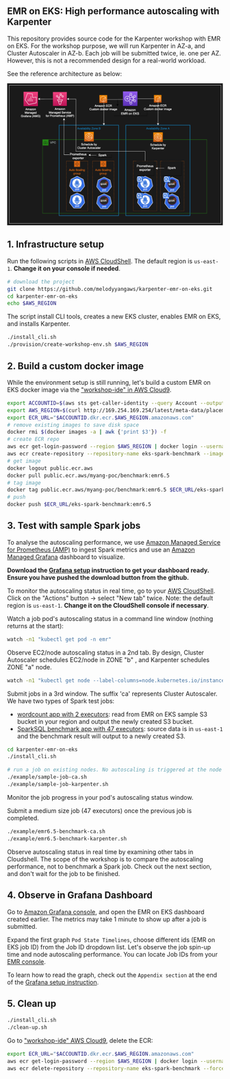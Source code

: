 ## EMR on EKS: High performance autoscaling with Karpenter

This repository provides source code for the Karpenter workshop with EMR on EKS. For the workshop purpose, we will run Karpenter in AZ-a, and Cluster Autoscaler in AZ-b. Each job will be submitted twice, ie. one per AZ. However, this is not a recommended design for a real-world workload.

See the reference architecture as below:

![](/workshop-diagram.png)

## 1. Infrastructure setup

Run the following scripts in [AWS CloudShell](https://us-east-1.console.aws.amazon.com/cloudshell?region=us-east-1). The default region is `us-east-1`. **Change it on your console if needed**.
```bash
# download the project
git clone https://github.com/melodyyangaws/karpenter-emr-on-eks.git
cd karpenter-emr-on-eks
echo $AWS_REGION
````

The script install CLI tools, creates a new EKS cluster, enables EMR on EKS, and installs Karpenter.
```bash
./install_cli.sh
./provision/create-workshop-env.sh $AWS_REGION
```

## 2. Build a custom docker image
While the environment setup is still running, let's build a custom EMR on EKS docker image via the ["workshop-ide" in AWS Cloud9](https://console.aws.amazon.com/cloud9).
```bash
export ACCOUNTID=$(aws sts get-caller-identity --query Account --output text)
export AWS_REGION=$(curl http://169.254.169.254/latest/meta-data/placement/region)
export ECR_URL="$ACCOUNTID.dkr.ecr.$AWS_REGION.amazonaws.com"
# remove existing images to save disk space
docker rmi $(docker images -a | awk {'print $3'}) -f
# create ECR repo
aws ecr get-login-password --region $AWS_REGION | docker login --username AWS --password-stdin $ECR_URL
aws ecr create-repository --repository-name eks-spark-benchmark --image-scanning-configuration scanOnPush=true
# get image
docker logout public.ecr.aws
docker pull public.ecr.aws/myang-poc/benchmark:emr6.5
# tag image
docker tag public.ecr.aws/myang-poc/benchmark:emr6.5 $ECR_URL/eks-spark-benchmark:emr6.5 
# push
docker push $ECR_URL/eks-spark-benchmark:emr6.5
```

## 3. Test with sample Spark jobs
To analyse the autoscaling performance, we use [Amazon Managed Service for Prometheus (AMP)](https://aws.amazon.com/prometheus/) to ingest Spark metrics and use an [Amazon Managed Grafana](https://aws.amazon.com/grafana/) dashboard to visualize. 

**Download the [Grafana setup](./setup_grafana_dashboard.pdf) instruction to get your dashboard ready. Ensure you have pushed the download button from the github.**

To monitor the autoscaling status in real time, go to your [AWS CloudShell](https://us-east-1.console.aws.amazon.com/cloudshell?region=us-east-1). Click on the "Actions" button -> select "New tab" twice. Note: the default region is `us-east-1`. **Change it on the CloudShell console if necessary**.

Watch a job pod's autoscaling status in a command line window (nothing returns at the start):
```bash
watch -n1 "kubectl get pod -n emr"
```
Observe EC2/node autoscaling status in a 2nd tab. By design, Cluster Autoscaler schedules EC2/node in ZONE "b" , and Karpenter schedules ZONE "a" node.
```bash
watch -n1 "kubectl get node --label-columns=node.kubernetes.io/instance-type,karpenter.sh/capacity-type,eks.amazonaws.com/capacityType,topology.kubernetes.io/zone,app"
```
Submit jobs in a 3rd window. The suffix 'ca' represents Cluster Autoscaler. 
We have two types of Spark test jobs:
- [wordcount app with 2 executors](example/sample-job-karpenter.sh): read from EMR on EKS sample S3 bucket in your region and output the newly created S3 bucket.
- [SparkSQL benchmark app with 47 executors](example/emr6.5-benchmark-karpenter.sh): source data is in `us-east-1` and the benchmark result will output to a newly created S3.
```bash
cd karpenter-emr-on-eks
./install_cli.sh
```
```bash
# run a job on existing nodes. No autoscaling is triggered at the node level.
./example/sample-job-ca.sh
./example/sample-job-karpenter.sh
```
Monitor the job progress in your pod's autoscaling status window. 

Submit a medium size job (47 executors) once the previous job is completed.
```bash
./example/emr6.5-benchmark-ca.sh
./example/emr6.5-benchmark-karpenter.sh
```
Observe autoscaling status in real time by examining other tabs in Cloudshell. The scope of the workshop is to compare the autoscaling performance, not to benchmark a Spark job.  Check out the next section, and don't wait for the job to be finished. 

<!-- (OPTINAL) Submit the same job again while the first pair is still running, in order to force exceeding the max Spot instance limit in your account. Observe which scaling tool has a better performance in this case.
```bash
./example/emr6.5-benchmark-ca.sh
./example/emr6.5-benchmark-karpenter.sh
```-->

## 4. Observe in Grafana Dashboard
Go to [Amazon Grafana console](https://us-east-1.console.aws.amazon.com/grafana/home?region=us-east-1#/workspaces), and open the EMR on EKS dashboard created earlier. The metrics may take 1 minute to show up after a job is submitted.

Expand the first graph `Pod State Timelines`, choose different ids (EMR on EKS job ID) from the Job ID dropdown list. Let's observe the job spin-up time and node autoscaling performance. You can locate Job IDs from your [EMR console](https://console.aws.amazon.com/elasticmapreduce/home?region=us-east-1#virtual-cluster-list:).

To learn how to read the graph, check out the `Appendix section` at the end of the [Grafana setup instruction](./setup_grafana_dashboard.pdf).

<!-- ## 5. Setup EMR studio with EMR on EKS (coming soon)
Run the script in [AWS CloudShell](https://us-east-1.console.aws.amazon.com/cloudshell?region=us-east-1).

```bash
sudo yum install -y openssl
./provision/create-studio-endpoint.sh
```` -->

## 5. Clean up
```bash
./install_cli.sh
./clean-up.sh
```
Go to ["workshop-ide" AWS Cloud9](https://console.aws.amazon.com/cloud9), delete the ECR:
```bash
export ECR_URL="$ACCOUNTID.dkr.ecr.$AWS_REGION.amazonaws.com"
aws ecr get-login-password --region $AWS_REGION | docker login --username AWS --password-stdin $ECR_URL
aws ecr delete-repository --repository-name eks-spark-benchmark --force
```
